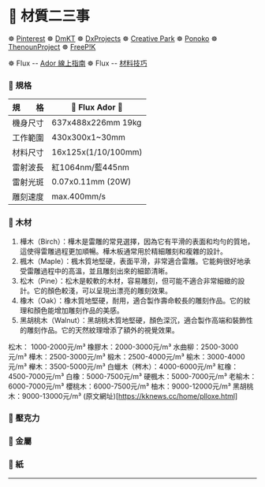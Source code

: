 # 🎡 材質二三事

☸ [Pinterest](https://www.pinterest.com/xuanenke/laser-cutting-ideas/)
☸ [DmKT](https://dmkt.io/zh-TW)
☸ [DxProjects](https://dxfprojects.com/)
☸ [Creative Park](https://creativepark.canon/sc/index.html)
☸ [Ponoko](https://www.ponoko.com/blog/design-ideas/laser-cutter-projects-ideas/)
☸ [ThenounProject](https://thenounproject.com/)
☸ [FreeP!K](https://www.freepik.com/)

☸ Flux -- [Ador 線上指南](https://support.flux3dp.com/hc/zh-tw/categories/7104732498447-Ador-%E7%B7%9A%E4%B8%8A%E6%8C%87%E5%8D%97)
☸ Flux -- [材料技巧](https://support.flux3dp.com/hc/zh-tw/sections/360000226195-%E6%9D%90%E6%96%99%E6%8A%80%E5%B7%A7)

### 🎡 規格
| 規　　格 | 🎀 Flux Ador 🎀 |
| ------- | ---------------------------- |
| 機身尺寸 | 637x488x226mm 19kg |
| 工作範圍 | 430x300x1~30mm |
| 材料尺寸 | 16x125x(1/10/100mm) |
| 雷射波長 | 紅1064nm/藍445nm |
| 雷射光斑 | 0.07x0.11mm (20W) |
| 雕刻速度 | max.400mm/s |

### 🎡 木材
1. 樺木（Birch）：樺木是雷雕的常見選擇，因為它有平滑的表面和均勻的質地，這使得雷雕過程更加順暢。樺木板通常用於精細雕刻和複雜的設計。
2. 楓木（Maple）：楓木質地堅硬，表面平滑，非常適合雷雕。它能夠很好地承受雷雕過程中的高溫，並且雕刻出來的細節清晰。
3. 松木（Pine）：松木是較軟的木材，容易雕刻，但可能不適合非常細緻的設計。它的顏色較淺，可以呈現出漂亮的雕刻效果。
4. 橡木（Oak）：橡木質地堅硬，耐用，適合製作壽命較長的雕刻作品。它的紋理和顏色能增加雕刻作品的美感。
5. 黑胡桃木（Walnut）：黑胡桃木質地堅硬，顏色深沉，適合製作高端和裝飾性的雕刻作品。它的天然紋理增添了額外的視覺效果。

  松木： 1000-2000元/m³
  橡膠木：2000-3000元/m³
  水曲柳：2500-3000元/m³
  樺木：2500-3000元/m³
  椴木：2500-4000元/m³
  榆木：3000-4000元/m³
  櫸木：3500-5000元/m³
  白蠟木（梣木）：4000-6000元/m³
  紅橡：4500-7000元/m³
  白橡：5000-7500元/m³
  硬楓木：5000-7000元/m³
  老榆木：6000-7000元/m³
  櫻桃木：6000-7500元/m³
  柚木：9000-12000元/m³
  黑胡桃木：9000-13000元/m³
  (原文網址)[https://kknews.cc/home/plloxe.html]


### 🎡 壓克力

### 🎡 金屬

### 🎡 紙

***
